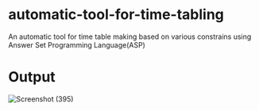 # automatic-tool-for-time-tabling
An automatic tool for time table making based on various constrains using Answer Set Programming Language(ASP)

# Output
![Screenshot (395)](https://user-images.githubusercontent.com/69588968/161325074-d3741927-a527-441b-9197-925bb509c4e3.png)

